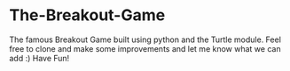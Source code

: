 # The-Breakout-Game
The famous Breakout Game built using python and the Turtle module.
Feel free to clone and make some improvements and let me know what we can add :)
Have Fun!

